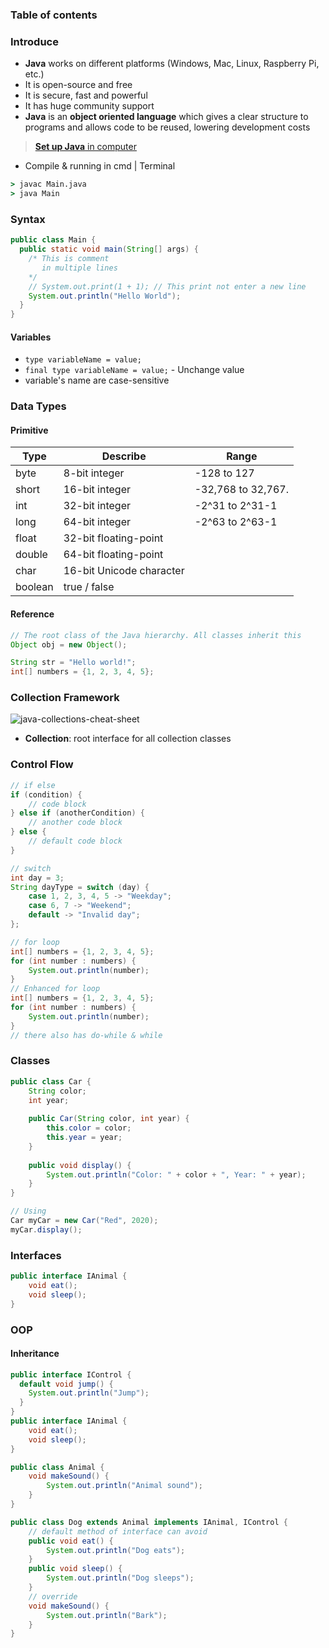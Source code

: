 ### Table of contents

### Introduce
- **Java** works on different platforms (Windows, Mac, Linux, Raspberry Pi, etc.)
- It is open-source and free
- It is secure, fast and powerful
- It has huge community support
- **Java** is an **object oriented language** which gives a clear structure to programs and allows code to be reused, lowering development costs

> [**Set up Java** in computer](https://www.w3schools.com/java/java_getstarted.asp)

- Compile & running in cmd | Terminal
```cmd
> javac Main.java
> java Main
```

### Syntax
```java
public class Main {
  public static void main(String[] args) {
    /* This is comment
       in multiple lines
    */
    // System.out.print(1 + 1); // This print not enter a new line
    System.out.println("Hello World");
  }
}
```
#### Variables
- `type variableName = value;`
- `final type variableName = value;` - Unchange value
- variable's name are case-sensitive

### Data Types
#### Primitive
| Type | Describe | Range |
|--|--|--|
| byte | 8-bit integer | -128 to 127 |
| short | 16-bit integer | -32,768 to 32,767. |
| int | 32-bit integer | -2^31 to 2^31-1 |
| long | 64-bit integer | -2^63 to 2^63-1 |
| float | 32-bit floating-point |  |
| double | 64-bit floating-point |  |
| char | 16-bit Unicode character |  |
| boolean | true / false |  |

#### Reference
```java
// The root class of the Java hierarchy. All classes inherit this
Object obj = new Object();

String str = "Hello world!";
int[] numbers = {1, 2, 3, 4, 5};
```

### Collection Framework
![java-collections-cheat-sheet](https://github.com/sunflynf/web-notes/assets/75079929/6f945578-cb29-452d-b22e-1bbac827898e)

- **Collection**: root interface for all collection classes

### Control Flow
```java
// if else
if (condition) {
    // code block
} else if (anotherCondition) {
    // another code block
} else {
    // default code block
}
```
```java
// switch
int day = 3;
String dayType = switch (day) {
    case 1, 2, 3, 4, 5 -> "Weekday";
    case 6, 7 -> "Weekend";
    default -> "Invalid day";
};
```
```java
// for loop
int[] numbers = {1, 2, 3, 4, 5};
for (int number : numbers) {
    System.out.println(number);
}
// Enhanced for loop
int[] numbers = {1, 2, 3, 4, 5};
for (int number : numbers) {
    System.out.println(number);
}
// there also has do-while & while
```

### Classes
```java
public class Car {
    String color;
    int year;
    
    public Car(String color, int year) {
        this.color = color;
        this.year = year;
    }
    
    public void display() {
        System.out.println("Color: " + color + ", Year: " + year);
    }
}
```
```java
// Using
Car myCar = new Car("Red", 2020);
myCar.display();
```
### Interfaces
```java
public interface IAnimal {
    void eat();
    void sleep();
}
```
### OOP
#### Inheritance
```java
public interface IControl {
  default void jump() {
    System.out.println("Jump");
  }
}
public interface IAnimal {
    void eat();
    void sleep();
}

public class Animal {
    void makeSound() {
        System.out.println("Animal sound");
    }
}

public class Dog extends Animal implements IAnimal, IControl {
    // default method of interface can avoid
    public void eat() {
        System.out.println("Dog eats");
    }    
    public void sleep() {
        System.out.println("Dog sleeps");
    }
    // override
    void makeSound() {
        System.out.println("Bark");
    }
}
```
